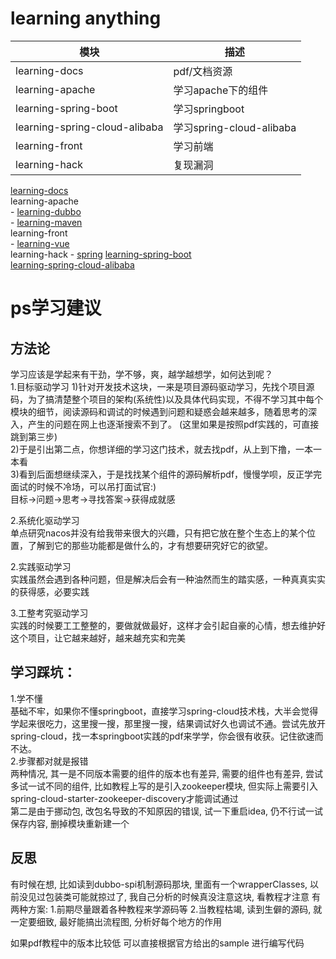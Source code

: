 # learning anything 

| 模块                            | 描述                     |
|-------------------------------|------------------------|
| learning-docs                 | pdf/文档资源               |
| learning-apache               | 学习apache下的组件           |
| learning-spring-boot          | 学习springboot           |
| learning-spring-cloud-alibaba | 学习spring-cloud-alibaba |
| learning-front                | 学习前端                   |
| learning-hack                 | 复现漏洞                   |

[learning-docs](https://github.com/x-j-j/learning-anything/tree/master/learning-docs)  
learning-apache  
    - [learning-dubbo](https://github.com/x-j-j/learning-anything/tree/master/learning-apache/learning-dubbo)  
    - [learning-maven](https://github.com/x-j-j/learning-anything/tree/master/learning-apache/learning-maven)  
learning-front  
    - [learning-vue](https://github.com/x-j-j/learning-anything/tree/master/learning-front/learning-front-vue)  
learning-hack
    - [spring](https://github.com/x-j-j/learning-anything/tree/master/learning-hack/spring)
[learning-spring-boot](https://github.com/x-j-j/learning-anything/tree/master/learning-spring-boot)  
[learning-spring-cloud-alibaba](https://github.com/x-j-j/learning-anything/tree/master/learning-spring-cloud-alibaba)  

# ps学习建议  
## 方法论
学习应该是学起来有干劲，学不够，爽，越学越想学，如何达到呢？  
1.目标驱动学习
1)针对开发技术这块，一来是项目源码驱动学习，先找个项目源码，为了搞清楚整个项目的架构(系统性)以及具体代码实现，不得不学习其中每个模块的细节，阅读源码和调试的时候遇到问题和疑惑会越来越多，随着思考的深入，产生的问题在网上也逐渐搜索不到了。  (这里如果是按照pdf实践的，可直接跳到第三步)  
2)于是引出第二点，你想详细的学习这门技术，就去找pdf，从上到下撸，一本一本看  
3)看到后面想继续深入，于是找找某个组件的源码解析pdf，慢慢学呗，反正学完面试的时候不冷场，可以吊打面试官:)  
目标->问题->思考->寻找答案->获得成就感  

2.系统化驱动学习  
单点研究nacos并没有给我带来很大的兴趣，只有把它放在整个生态上的某个位置，了解到它的那些功能都是做什么的，才有想要研究好它的欲望。

2.实践驱动学习  
实践虽然会遇到各种问题，但是解决后会有一种油然而生的踏实感，一种真真实实的获得感，必要实践  

3.工整考究驱动学习  
实践的时候要工工整整的，要做就做最好，这样才会引起自豪的心情，想去维护好这个项目，让它越来越好，越来越充实和完美  

## 学习踩坑：  
1.学不懂  
基础不牢，如果你不懂springboot，直接学习spring-cloud技术栈，大半会觉得学起来很吃力，这里搜一搜，那里搜一搜，结果调试好久也调试不通。尝试先放开spring-cloud，找一本springboot实践的pdf来学学，你会很有收获。记住欲速而不达。  
2.步骤都对就是报错  
两种情况, 其一是不同版本需要的组件的版本也有差异, 需要的组件也有差异, 尝试多试一试不同的组件, 比如教程上写的是引入zookeeper模块, 但实际上需要引入spring-cloud-starter-zookeeper-discovery才能调试通过  
第二是由于挪动包, 改包名导致的不知原因的错误, 试一下重启idea, 仍不行试一试保存内容, 删掉模块重新建一个  

## 反思
有时候在想, 比如读到dubbo-spi机制源码那块, 里面有一个wrapperClasses, 以前没见过包装类可能就掠过了, 我自己分析的时候真没注意这块, 看教程才注意
有两种方案:
1.前期尽量跟着各种教程来学源码等
2.当教程枯竭, 读到生僻的源码, 就一定要细致, 最好能搞出流程图, 分析好每个地方的作用

如果pdf教程中的版本比较低 可以直接根据官方给出的sample 进行编写代码